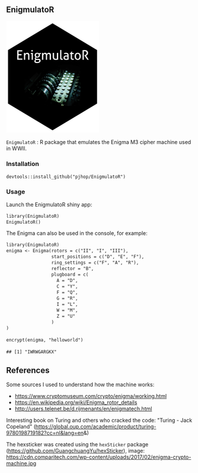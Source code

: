 EnigmulatoR
-----------

<img src="images/enigmulator.png" width="250" height="300" />

`EnigmulatoR` : R package that emulates the Enigma M3 cipher machine
used in WWII.

### Installation

    devtools::install_github("pjhop/EnigmulatoR")

### Usage

Launch the EnigmulatoR shiny app:

    library(EnigmulatoR)
    EnigmulatoR()

The Enigma can also be used in the console, for example:

    library(EnigmulatoR)
    enigma <- Enigma(rotors = c("II", "I", "III"),
                     start_positions = c("D", "E", "F"),
                     ring_settings = c("F", "A", "R"),
                     reflector = "B",
                     plugboard = c(
                       A = "D",
                       C = "Y",
                       F = "Q",
                       G = "R",
                       I = "L",
                       W = "M",
                       Z = "U"
                     )
    )

    encrypt(enigma, "helloworld")

    ## [1] "IWRWGARGKX"

References
----------

Some sources I used to understand how the machine works:  
- <https://www.cryptomuseum.com/crypto/enigma/working.html>  
- <https://en.wikipedia.org/wiki/Enigma_rotor_details>  
- <http://users.telenet.be/d.rijmenants/en/enigmatech.html>

Interesting book on Turing and others who cracked the code: "Turing -
Jack Copeland"
(<https://global.oup.com/academic/product/turing-9780198719182?cc=nl&lang=en>&)

The hexsticker was created using the `hexSticker` package
(<https://github.com/GuangchuangYu/hexSticker>), image:
<https://cdn.comparitech.com/wp-content/uploads/2017/02/enigma-crypto-machine.jpg>
